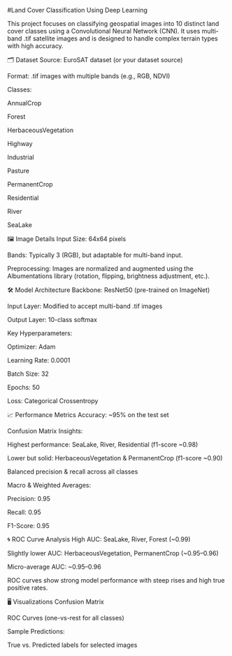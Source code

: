#Land Cover Classification Using Deep Learning

This project focuses on classifying geospatial images into 10 distinct land cover classes using a Convolutional Neural Network (CNN). It uses multi-band .tif satellite images and is designed to handle complex terrain types with high accuracy.

🗂️ Dataset
Source: EuroSAT dataset (or your dataset source)

Format: .tif images with multiple bands (e.g., RGB, NDVI)

Classes:

AnnualCrop

Forest

HerbaceousVegetation

Highway

Industrial

Pasture

PermanentCrop

Residential

River

SeaLake

🖼️ Image Details
Input Size: 64x64 pixels

Bands: Typically 3 (RGB), but adaptable for multi-band input.

Preprocessing: Images are normalized and augmented using the Albumentations library (rotation, flipping, brightness adjustment, etc.).

🛠️ Model Architecture
Backbone: ResNet50 (pre-trained on ImageNet)

Input Layer: Modified to accept multi-band .tif images

Output Layer: 10-class softmax

Key Hyperparameters:

Optimizer: Adam

Learning Rate: 0.0001

Batch Size: 32

Epochs: 50

Loss: Categorical Crossentropy

📈 Performance Metrics
Accuracy: ~95% on the test set

Confusion Matrix Insights:

Highest performance: SeaLake, River, Residential (f1-score ~0.98)

Lower but solid: HerbaceousVegetation & PermanentCrop (f1-score ~0.90)

Balanced precision & recall across all classes

Macro & Weighted Averages:

Precision: 0.95

Recall: 0.95

F1-Score: 0.95

🌀 ROC Curve Analysis
High AUC: SeaLake, River, Forest (~0.99)

Slightly lower AUC: HerbaceousVegetation, PermanentCrop (~0.95–0.96)

Micro-average AUC: ~0.95–0.96

ROC curves show strong model performance with steep rises and high true positive rates.

🖥️ Visualizations
Confusion Matrix

ROC Curves (one-vs-rest for all classes)

Sample Predictions:

True vs. Predicted labels for selected images
